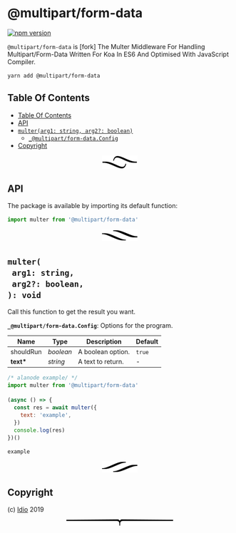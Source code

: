 # @multipart/form-data

[![npm version](https://badge.fury.io/js/@multipart/form-data.svg)](https://npmjs.org/package/@multipart/form-data)

`@multipart/form-data` is [fork] The Multer Middleware For Handling Multipart/Form-Data Written For Koa In ES6 And Optimised With JavaScript Compiler.

```sh
yarn add @multipart/form-data
```

## Table Of Contents

- [Table Of Contents](#table-of-contents)
- [API](#api)
- [`multer(arg1: string, arg2?: boolean)`](#mynewpackagearg1-stringarg2-boolean-void)
  * [`_@multipart/form-data.Config`](#type-_@multipart/form-dataconfig)
- [Copyright](#copyright)

<p align="center"><a href="#table-of-contents"><img src="/.documentary/section-breaks/0.svg?sanitize=true"></a></p>

## API

The package is available by importing its default function:

```js
import multer from '@multipart/form-data'
```

<p align="center"><a href="#table-of-contents"><img src="/.documentary/section-breaks/1.svg?sanitize=true"></a></p>

## `multer(`<br/>&nbsp;&nbsp;`arg1: string,`<br/>&nbsp;&nbsp;`arg2?: boolean,`<br/>`): void`

Call this function to get the result you want.

__<a name="type-_@multipart/form-dataconfig">`_@multipart/form-data.Config`</a>__: Options for the program.

|   Name    |       Type       |    Description    | Default |
| --------- | ---------------- | ----------------- | ------- |
| shouldRun | <em>boolean</em> | A boolean option. | `true`  |
| __text*__ | <em>string</em>  | A text to return. | -       |

```js
/* alanode example/ */
import multer from '@multipart/form-data'

(async () => {
  const res = await multer({
    text: 'example',
  })
  console.log(res)
})()
```
```
example
```

<p align="center"><a href="#table-of-contents"><img src="/.documentary/section-breaks/2.svg?sanitize=true"></a></p>

## Copyright

(c) [Idio][1] 2019

[1]: https://idio.cc

<p align="center"><a href="#table-of-contents"><img src="/.documentary/section-breaks/-1.svg?sanitize=true"></a></p>